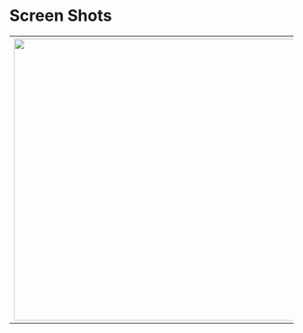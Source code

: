 # Screen Shots

<table style="width:100%">
  <tr>
    <th><img src="https://i.imgur.com/NSO228c.png" height="500" /></th>
    <th><img src="https://i.imgur.com/RexU5xR.png" height="500" /></th>
    <th><img src="https://i.imgur.com/ySOrlFr.png" height="500" /></th>
    <th><img src="https://i.imgur.com/e98ZtvR.png" height="500" /></th>
  </tr>
</table>
